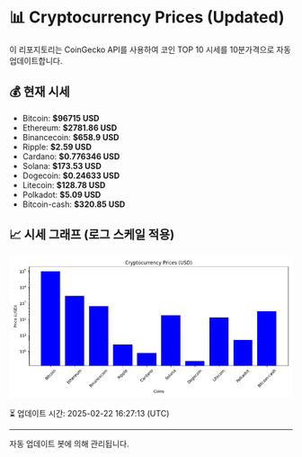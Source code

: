 
# 📊 Cryptocurrency Prices (Updated)

이 리포지토리는 CoinGecko API를 사용하여 코인 TOP 10 시세를 10분가격으로 자동 업데이트합니다.

## 💰 현재 시세
- Bitcoin: **$96715 USD**
- Ethereum: **$2781.86 USD**
- Binancecoin: **$658.9 USD**
- Ripple: **$2.59 USD**
- Cardano: **$0.776346 USD**
- Solana: **$173.53 USD**
- Dogecoin: **$0.24633 USD**
- Litecoin: **$128.78 USD**
- Polkadot: **$5.09 USD**
- Bitcoin-cash: **$320.85 USD**

## 📈 시세 그래프 (로그 스케일 적용)
![Crypto Prices](crypto_prices.png)

⏳ 업데이트 시간: 2025-02-22 16:27:13 (UTC)

---
자동 업데이트 봇에 의해 관리됩니다.
